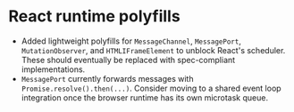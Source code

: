 # React runtime polyfills

- Added lightweight polyfills for `MessageChannel`, `MessagePort`, `MutationObserver`, and `HTMLIFrameElement` to unblock React's scheduler. These should eventually be replaced with spec-compliant implementations.
- `MessagePort` currently forwards messages with `Promise.resolve().then(...)`. Consider moving to a shared event loop integration once the browser runtime has its own microtask queue.
